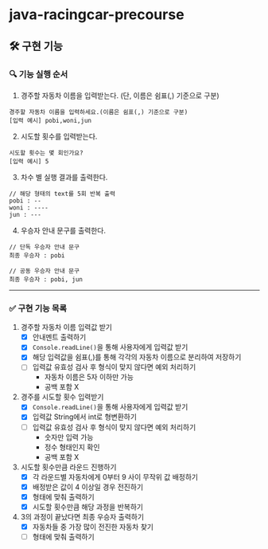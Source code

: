 # java-racingcar-precourse

## 🛠️ 구현 기능

### 🔍 기능 실행 순서

1. 경주할 자동차 이름을 입력받는다. (단, 이름은 쉼표(,) 기준으로 구분)
```text
경주할 자동차 이름을 입력하세요.(이름은 쉼표(,) 기준으로 구분)
[입력 예시] pobi,woni,jun
```

2. 시도할 횟수를 입력받는다.
```text
시도할 횟수는 몇 회인가요?
[입력 예시] 5
```

3. 차수 별 실행 결과를 출력한다.
```text
// 해당 형태의 text를 5회 반복 출력
pobi : --
woni : ----
jun : ---
```

4. 우승자 안내 문구를 출력한다.
```text
// 단독 우승자 안내 문구
최종 우승자 : pobi

// 공동 우승자 안내 문구
최종 우승자 : pobi, jun
```

---

### ✅ 구현 기능 목록
1. 경주할 자동차 이름 입력값 받기
   - [x] 안내멘트 출력하기
   - [x] `Console.readLine()`을 통해 사용자에게 입력값 받기
   - [x] 해당 입력값을 쉼표(,)를 통해 각각의 자동차 이름으로 분리하여 저장하기
   - [ ] 입력값 유효성 검사 후 형식이 맞지 않다면 예외 처리하기
     - 자동차 이름은 5자 이하만 가능
     - 공백 포함 X
2. 경주를 시도할 횟수 입력받기
   - [x] `Console.readLine()`을 통해 사용자에게 입력값 받기
   - [x] 입력값 String에서 int로 형변환하기
   - [ ] 입력값 유효성 검사 후 형식이 맞지 않다면 예외 처리하기
     - 숫자만 입력 가능
     - 정수 형태인지 확인
     - 공백 포함 X
3. 시도할 횟수만큼 라운드 진행하기
   - [x] 각 라운드별 자동차에게 0부터 9 사이 무작위 값 배정하기
   - [x] 배정받은 값이 4 이상일 경우 전진하기
   - [x] 형태에 맞춰 출력하기
   - [x] 시도할 횟수만큼 해당 과정을 반복하기
4. 3의 과정이 끝났다면 최종 우승자 출력하기
   - [x] 자동차들 중 가장 많이 전진한 자동차 찾기
   - [ ] 형태에 맞춰 출력하기